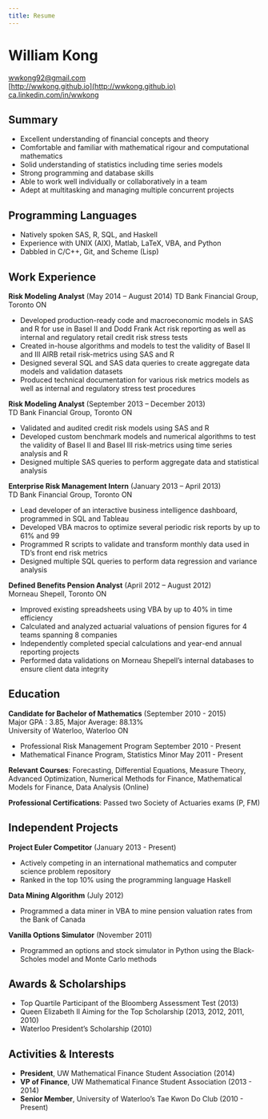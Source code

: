 ```yaml
---
title: Resume
---
```


# William Kong #

[wwkong92@gmail.com](mailto:wwkong92@gmail.com)  
[http://wwkong.github.io](http://wwkong.github.io)  
[ca.linkedin.com/in/wwkong](http://ca.linkedin.com/in/wwkong)  

## Summary ##
* Excellent understanding of financial concepts and theory
* Comfortable and familiar with mathematical rigour and computational mathematics
* Solid understanding of statistics including time series models
* Strong programming and database skills
* Able to work well individually or collaboratively in a team
* Adept at multitasking and managing multiple concurrent projects

## Programming Languages ##
* Natively spoken SAS, R, SQL, and Haskell
* Experience with UNIX (AIX), Matlab, LaTeX, VBA, and Python
* Dabbled in C/C++, Git, and Scheme (Lisp)

## Work Experience ##

**Risk Modeling Analyst** (May 2014 – August 2014)
TD Bank Financial Group, Toronto ON

* Developed production-ready code and macroeconomic models in SAS and R for use in Basel II and
Dodd Frank Act risk reporting as well as internal and regulatory retail credit risk stress tests
* Created in-house algorithms and models to test the validity of Basel II and III AIRB retail risk-metrics
using SAS and R
* Designed several SQL and SAS data queries to create aggregate data models and validation datasets
* Produced technical documentation for various risk metrics models as well as internal and regulatory
stress test procedures

**Risk Modeling Analyst** (September 2013 – December 2013)  
TD Bank Financial Group, Toronto ON  

* Validated and audited credit risk models using SAS and R
* Developed custom benchmark models and numerical algorithms to test the validity of Basel II and
Basel III risk-metrics using time series analysis and R
* Designed multiple SAS queries to perform aggregate data and statistical analysis

**Enterprise Risk Management Intern** (January 2013 – April 2013)  
TD Bank Financial Group, Toronto ON 

* Lead developer of an interactive business intelligence dashboard, programmed in SQL and Tableau
* Developed VBA macros to optimize several periodic risk reports by up to 61% and 99
* Programmed R scripts to validate and transform monthly data used in TD’s front end risk metrics
* Designed multiple SQL queries to perform data regression and variance analysis

**Defined Benefits Pension Analyst** (April 2012 – August 2012)  
Morneau Shepell, Toronto ON  

* Improved existing spreadsheets using VBA by up to 40% in time efficiency
* Calculated and analyzed actuarial valuations of pension figures for 4 teams spanning 8 companies
* Independently completed special calculations and year-end annual reporting projects
* Performed data validations on Morneau Shepell’s internal databases to ensure client data integrity

## Education ##
**Candidate for Bachelor of Mathematics** (September 2010 - 2015)  
Major GPA : 3.85, Major Average: 88.13%  
University of Waterloo, Waterloo ON  

* Professional Risk Management Program September 2010 - Present
* Mathematical Finance Program, Statistics Minor May 2011 - Present

**Relevant Courses**: Forecasting, Differential Equations, Measure Theory, Advanced Optimization, Numerical
Methods for Finance, Mathematical Models for Finance, Data Analysis (Online)

**Professional Certifications**: Passed two Society of Actuaries exams (P, FM)

## Independent Projects ##

**Project Euler Competitor** (January 2013 - Present)  

* Actively competing in an international mathematics and computer science problem repository
* Ranked in the top 10% using the programming language Haskell

**Data Mining Algorithm** (July 2012)  

* Programmed a data miner in VBA to mine pension valuation rates from the Bank of Canada

**Vanilla Options Simulator** (November 2011)  

* Programmed an options and stock simulator in Python using the Black-Scholes model and Monte
Carlo methods

## Awards & Scholarships ##
* Top Quartile Participant of the Bloomberg Assessment Test (2013)  
* Queen Elizabeth II Aiming for the Top Scholarship (2013, 2012, 2011, 2010)  
* Waterloo President’s Scholarship (2010)

## Activities & Interests ##
* **President**, UW Mathematical Finance Student Association (2014)  
* **VP of Finance**, UW Mathematical Finance Student Association (2013 - 2014)  
* **Senior Member**, University of Waterloo’s Tae Kwon Do Club (2010 - Present)  